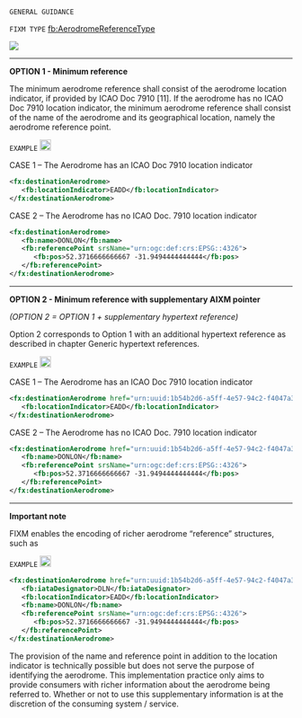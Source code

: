 `GENERAL GUIDANCE`

`FIXM TYPE` [fb:AerodromeReferenceType](https://www.fixm.aero/releases/FIXM-4.2.0/doc/schema_documentation/Fixm_AerodromeReferenceType.html#LinkC)

<img src="https://github.com/hlepori/fixm_test/blob/master/media/AerodromeReferenceType.png">

***

**OPTION 1 - Minimum reference**

The minimum aerodrome reference shall consist of the aerodrome location
indicator, if provided by ICAO Doc 7910 \[11\]. If the aerodrome has no
ICAO Doc 7910 location indicator, the minimum aerodrome reference shall
consist of the name of the aerodrome and its geographical location,
namely the aerodrome reference point.

`EXAMPLE` <img src="https://github.com/hlepori/fixm_test/blob/master/media/ok.png" width="20" height="20" />

CASE 1 – The Aerodrome has an ICAO Doc 7910 location indicator

```xml
<fx:destinationAerodrome>
   <fb:locationIndicator>EADD</fb:locationIndicator>
</fx:destinationAerodrome>
```

CASE 2 – The Aerodrome has no ICAO Doc. 7910 location indicator

```xml
<fx:destinationAerodrome>
   <fb:name>DONLON</fb:name>
   <fb:referencePoint srsName="urn:ogc:def:crs:EPSG::4326">
      <fb:pos>52.3716666666667 -31.9494444444444</fb:pos>
   </fb:referencePoint>
</fx:destinationAerodrome>
```

***

**OPTION 2 - Minimum reference with supplementary AIXM pointer**

*(OPTION 2 = OPTION 1 + supplementary hypertext reference)*

Option 2 corresponds to Option 1 with an additional hypertext reference
as described in chapter Generic hypertext references.

`EXAMPLE` <img src="https://github.com/hlepori/fixm_test/blob/master/media/ok.png" width="20" height="20" />

CASE 1 – The Aerodrome has an ICAO Doc 7910 location indicator

```xml
<fx:destinationAerodrome href="urn:uuid:1b54b2d6-a5ff-4e57-94c2-f4047a381c64">
   <fb:locationIndicator>EADD</fb:locationIndicator>
</fx:destinationAerodrome>
```

CASE 2 – The Aerodrome has no ICAO Doc. 7910 location indicator

```xml
<fx:destinationAerodrome href="urn:uuid:1b54b2d6-a5ff-4e57-94c2-f4047a381c64">
   <fb:name>DONLON</fb:name>
   <fb:referencePoint srsName="urn:ogc:def:crs:EPSG::4326">
      <fb:pos>52.3716666666667 -31.9494444444444</fb:pos>
   </fb:referencePoint>
</fx:destinationAerodrome>
```

***

**Important note**

FIXM enables the encoding of richer aerodrome
“reference” structures, such as

`EXAMPLE` <img src="https://github.com/hlepori/fixm_test/blob/master/media/ok.png" width="20" height="20" />

```xml
<fx:destinationAerodrome href="urn:uuid:1b54b2d6-a5ff-4e57-94c2-f4047a381c64">
   <fb:iataDesignator>DLN</fb:iataDesignator>
   <fb:locationIndicator>EADD</fb:locationIndicator>
   <fb:name>DONLON</fb:name>
   <fb:referencePoint srsName="urn:ogc:def:crs:EPSG::4326">
      <fb:pos>52.3716666666667 -31.9494444444444</fb:pos>
   </fb:referencePoint>
</fx:destinationAerodrome>
```

The provision of the name and reference point in addition to the
location indicator is technically possible but does not serve the
purpose of identifying the aerodrome. This implementation practice only
aims to provide consumers with richer information about the aerodrome
being referred to. Whether or not to use this supplementary information
is at the discretion of the consuming system / service.
